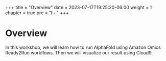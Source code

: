 +++
title = "Overview"
date = 2023-07-17T19:25:20-06:00
weight = 1
chapter = true
pre = "<b>I - </b>"
+++

# Overview

In this workshop, we will learn how to run AlphaFold using Amazon Omics Ready2Run workflows. Then we will visualize our result using Cloud9.
